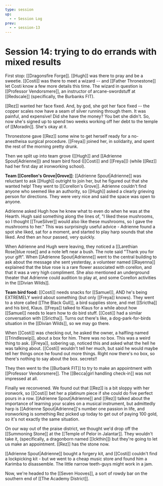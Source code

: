 ```yaml
---
type: session
up:
  - - Session Log
prev:
  - - session-13
---
```


# Session 14: trying to do errands with mixed results

First stop: [[Dragonsfire Forge]]. [[Hugh]] was there to pray and be a sweetie. [[Costi]] was there to meet a wizard -- and [[Father Thronestone]] let Costi know a few more details this time. The wizard in question is [[Professor Vendorsmere]], an instructor of arcane-swordstuff at [[Redscale]] (specifically, the Burbanks FIT). 

[[Rez]] wanted her face fixed. And, by god, she got her face fixed -- the copper scales now have a seam of silver running through them. It was painful, and expensive! Did she have the money? You bet she didn't. So, now she's signed up to spend two weeks working off her debt to the temple of [[Moradin]]. She's okay at it. 

Thronestone gave [[Rez]] some wine to get herself ready for a no-anestheisa surgical procedure. [[Freya]] joined her, in solidarity, and spent the rest of the morning pretty drunk.

Then we split up into team grove ([[Hugh]] and [[Adrienne Spout|Adrienne]]) and team bird food ([[Costi]] and [[Freya]]) (while [[Rez]] had her first day at ironworking school). 

**Team [[Corellon's Grove|Grove]]**: [[Adrienne Spout|Adrienne]] was reluctant to ask [[Hugh]] outright to join her, but he figured out that she wanted help! They went to [[Corellon's Grove]]. Adrienne couldn't find anyone who seemed like an authority, so [[Hugh]] asked a clearly grieving person for directions. They were very nice and said the space was open to anyone.

Adrienne asked Hugh how he knew what to even do when he was at the Hearth. Hugh said something along the lines of, "I liked these mushrooms, so I thought [[TrueSilver]] would also like these mushrooms, so I gave the mushrooms to her." This was surprisingly useful advice - Adrienne found a spot she liked, sat for a moment, and started to play harp sounds that she liked. And then an hour passed, very quickly. 

When Adrienne and Hugh were leaving, they noticed a [[Larethian Rose|blue rose]] and a note left near a bush. The note said "Thank you for your gift". When [[Adrienne Spout|Adrienne]] went to the central building to ask about the message she sent yesterday, a volunteer named [[Rayenna]] explained that the blue rose is a rare flower associated with corellon, and that it was a very high compliment. She also mentioned an underground theater that Adrienne could audition to play at, and some Corellon activities in the [[Divian Wilds]].

**Team bird food:** [[Costi]] needs snacks for [[Samuel]], AND he's being EXTREMELY weird about something (but only [[Freya]] knows). They went to a store called [[The Black Gull]], a bird supplies store, and met [[Srictha]] and his bird, Klaus. [[Freya]] talked to Klaus for a while about how [[Samuel]] needs to learn how to do bird stuff. [[Costi]] had a similar conversation with [[Srictha]]. Turns out there's like, a dog-park-for-birds situation in the [[Divian Wilds]], so we may go there. 

When [[Costi]] was checking out, he asked the owner, a halfling named [[Trindleswip]], about a box for him. There was no box. This was a weird thing to ask. [[Freya]], sobering up, noticed this and asked what the hell he was talking about. [[Costi]] wouldn't tell her much, but said he would maybe tell her things once he found out more things. Right now there's no box, so there's nothing to say about the box. secrets!! 

They then went to the [[Burbank FIT]] to try to make an appointment with [[Professor Vendorsmere]]. The [[Becca|girl handling check-in]] was not impressed at all. 

Finally we reconvened. We found out that [[Rez]] is a bit sloppy with her ironwork, so [[Costi]] bet her a platinum piece if she could do five perfect pours in a row. [[Adrienne Spout|Adrienne]] and [[Rez]] talked about the importance of learning your scales on a musical instrument, but admittedly harp is [[Adrienne Spout|Adrienne]]'s number one passion in life, and ironworking is something Rez picked up today to get out of paying 100 gold, so it's not exactly the same situation. 

On our way out of the praise district, we thought we'd drop off the [[Summoning Stone]] at the [[Temple of Pelor in Jalantar]]. They wouldn't take it, (specifically, a dragonborn named [[Ickthin]]) but they're going to let us make an appointment. [[Rez]] has the stone now. 

[[Adrienne Spout|Adrienne]] bought a forgery kit, and [[Costi]] couldn't find a lockpicking kit - but we went to a cheap music store and found him a Karimba to disassemble. The little narrow teeth-guys might work in a jam.

Now, we're headed to the [[Seven Hooves]], a sort of rowdy bar on the southern end of  [[The Academy District]]. 
